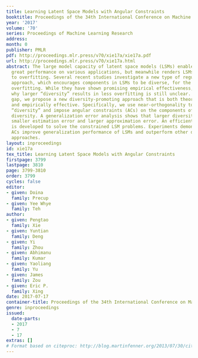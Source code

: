 ```yaml
---
title: Learning Latent Space Models with Angular Constraints
booktitle: Proceedings of the 34th International Conference on Machine Learning
year: '2017'
volume: '70'
series: Proceedings of Machine Learning Research
address: 
month: 0
publisher: PMLR
pdf: http://proceedings.mlr.press/v70/xie17a/xie17a.pdf
url: http://proceedings.mlr.press/v70/xie17a.html
abstract: The large model capacity of latent space models (LSMs) enables them to achieve
  great performance on various applications, but meanwhile renders LSMs to be prone
  to overfitting. Several recent studies investigate a new type of regularization
  approach, which encourages components in LSMs to be diverse, for the sake of alleviating
  overfitting. While they have shown promising empirical effectiveness, in theory
  why larger “diversity” results in less overfitting is still unclear. To bridge this
  gap, we propose a new diversity-promoting approach that is both theoretically analyzable
  and empirically effective. Specifically, we use near-orthogonality to characterize
  “diversity” and impose angular constraints (ACs) on the components of LSMs to promote
  diversity. A generalization error analysis shows that larger diversity results in
  smaller estimation error and larger approximation error. An efficient ADMM algorithm
  is developed to solve the constrained LSM problems. Experiments demonstrate that
  ACs improve generalization performance of LSMs and outperform other diversity-promoting
  approaches.
layout: inproceedings
id: xie17a
tex_title: Learning Latent Space Models with Angular Constraints
firstpage: 3799
lastpage: 3810
page: 3799-3810
order: 3799
cycles: false
editor:
- given: Doina
  family: Precup
- given: Yee Whye
  family: Teh
author:
- given: Pengtao
  family: Xie
- given: Yuntian
  family: Deng
- given: Yi
  family: Zhou
- given: Abhimanu
  family: Kumar
- given: Yaoliang
  family: Yu
- given: James
  family: Zou
- given: Eric P.
  family: Xing
date: 2017-07-17
container-title: Proceedings of the 34th International Conference on Machine Learning
genre: inproceedings
issued:
  date-parts:
  - 2017
  - 7
  - 17
extras: []
# Format based on citeproc: http://blog.martinfenner.org/2013/07/30/citeproc-yaml-for-bibliographies/
---
```

